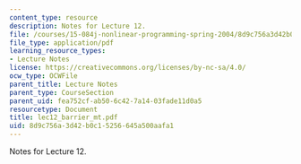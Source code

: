```yaml
---
content_type: resource
description: Notes for Lecture 12.
file: /courses/15-084j-nonlinear-programming-spring-2004/8d9c756a3d42b0c15256645a500aafa1_lec12_barrier_mt.pdf
file_type: application/pdf
learning_resource_types:
- Lecture Notes
license: https://creativecommons.org/licenses/by-nc-sa/4.0/
ocw_type: OCWFile
parent_title: Lecture Notes
parent_type: CourseSection
parent_uid: fea752cf-ab50-6c42-7a14-03fade11d0a5
resourcetype: Document
title: lec12_barrier_mt.pdf
uid: 8d9c756a-3d42-b0c1-5256-645a500aafa1
---
```

Notes for Lecture 12.